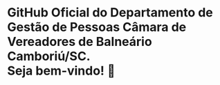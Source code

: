 <h1>
  GitHub  Oficial do Departamento de Gestão de Pessoas
  Câmara de Vereadores de Balneário Camboriú/SC. <br/> Seja bem-vindo! 👋
</h1>

